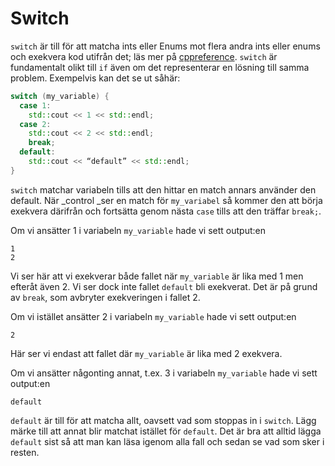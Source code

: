 # Switch

`switch` är till för att matcha ints eller Enums mot flera andra ints eller enums och exekvera kod utifrån det; läs mer på [cppreference](https://en.cppreference.com/w/cpp/language/switch). `switch` är fundamentalt olikt till `if` även om det representerar en lösning till samma problem. Exempelvis kan det se ut såhär:

```cc
switch (my_variable) {
  case 1:
    std::cout << 1 << std::endl;
  case 2:
    std::cout << 2 << std::endl;
    break;
  default:
    std::cout << “default” << std::endl;
}
```

`switch` matchar variabeln tills att den hittar en match annars använder den default. När _control _ser en match för `my_variabel` så kommer den att börja exekvera därifrån och fortsätta genom nästa `case` tills att den träffar `break;`.

Om vi ansätter 1 i variabeln `my_variable` hade vi sett output:en

```
1
2
```

Vi ser här att vi exekverar både fallet när `my_variable` är lika med 1 men efteråt även 2. Vi ser dock inte fallet `default` bli exekverat. Det är på grund av `break`, som avbryter exekveringen i fallet 2.

Om vi istället ansätter 2 i variabeln `my_variable` hade vi sett output:en

```
2
```

Här ser vi endast att fallet där `my_variable` är lika med 2 exekvera.

Om vi ansätter någonting annat, t.ex. 3 i variabeln `my_variable` hade vi sett output:en

```
default
```

`default` är till för att matcha allt, oavsett vad som stoppas in i `switch`. Lägg märke till att annat blir matchat istället för `default`. Det är bra att alltid lägga `default` sist så att man kan läsa igenom alla fall och sedan se vad som sker i resten.
